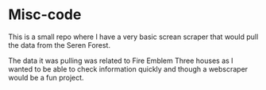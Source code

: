 # Misc-code
This is a small repo where I have a very basic screan scraper that would pull the data from the Seren Forest.

The data it was pulling was related to Fire Emblem Three houses as I wanted to be able to check information quickly and though a webscraper would be a fun project.

